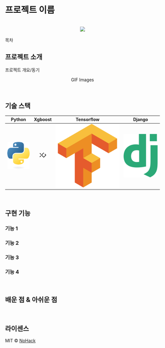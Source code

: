 # 프로젝트 이름

<p align="center">
  <br>
  <img src="./images/common/logo-sample.jpeg">
  <br>
</p>

목차

## 프로젝트 소개

<p align="justify">
프로젝트 개요/동기
</p>

<p align="center">
GIF Images
</p>

<br>

## 기술 스택

| Python | Xgboost |  Tensorflow   |  Django   |
| :--------: | :--------: | :------: | :-----: |
|   ![python]    |   ![xgboost]    | ![tf] | ![Django] |

<br>

## 구현 기능

### 기능 1

### 기능 2

### 기능 3

### 기능 4

<br>

## 배운 점 & 아쉬운 점

<p align="justify">

</p>

<br>

## 라이센스

MIT &copy; [NoHack](mailto:lbjp114@gmail.com)

<!-- Stack Icon Refernces -->

[python]: /images/stack/python.svg
[xgboost]: /images/stack/xgboost.svg
[tf]: /images/stack/Tf.svg
[Django]: /images/stack/django.svg
